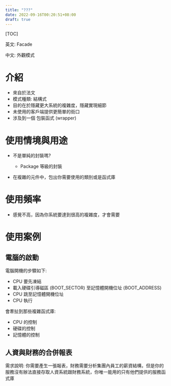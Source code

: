 ```yaml
---
title: "???"
date: 2022-09-16T00:20:51+08:00
draft: true
---
```



[TOC]

英文: Facade

中文: 外觀模式



# 介紹

- 來自於法文
- 模式種類: 結構式
- 目的在於隱藏更大系統的複雜度，隱藏實現細節
- 未使用的客戶端提供更簡單的街口
- 涉及到一個 包裝函式 (wrapper)



# 使用情境與用途

- 不是單純的封裝嗎?
  - Package 等級的封裝

- 在複雜的元件中，包出你需要使用的類別或是函式庫





# 使用頻率

- 感覺不高，因為你系統要達到很高的複雜度，才會需要



# 使用案例 

## 電腦的啟動

電腦開機的步驟如下:

- CPU 要先凍結
- 載入硬碟引導磁區 (BOOT_SECTOR) 至記憶體開機位址 (BOOT_ADDRESS)
- CPU 跳至記憶體開機位址
- CPU 執行

會牽扯到那些複雜函式庫:

- CPU 的控制
- 硬碟的控制
- 記憶體的控制















## 人資與財務的合併報表

需求說明: 你需要產生一張報表，財務需要分析集團內員工的薪資結構，但是你的服務沒有辦法直接存取人資系統跟財務系統，你唯一能用的只有他們提供的服務函式庫



## 
